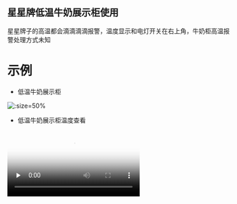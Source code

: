 ## 星星牌低温牛奶展示柜使用

星星牌子的高温都会滴滴滴滴报警，温度显示和电灯开关在右上角，牛奶柜高温报警处理方式未知

# 示例

* 低温牛奶展示柜

![](https://gitcode.net/GaloisField/WORKFLOWS4COMPANY/-/raw/master/resources/pic/equipment/低温牛奶展示柜3.jpeg ':size=50%')

* 低温牛奶展示柜温度查看

<video id="video" controls="" preload="none" poster="https://gitcode.net/GaloisField/WORKFLOWS4COMPANY/-/raw/master/resources/pic/common/视频封面3.png"><source id="mp4" src="https://gitcode.net/GaloisField/WORKFLOWS4COMPANY/-/raw/master/resources/pic/equipment/低温牛奶展示柜温度查看.mp4" type="video/mp4"></videos>
